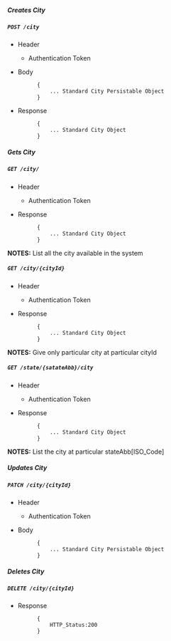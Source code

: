 ##### Creates City

##### `POST /city`
+ Header
	- Authentication Token


+ Body

            {
                ... Standard City Persistable Object
            }
            
+ Response

            {
                ... Standard City Object
            }
    

##### Gets City           
            
##### `GET /city/`
+ Header 
	- Authentication Token

+ Response

			{
				... Standard City Object
			}

**NOTES:** List all the city available in the system

##### `GET /city/{cityId}`
+ Header
	- Authentication Token

+ Response 

			{
				... Standard City Object
			} 

**NOTES:** Give only particular city at particular cityId 


##### `GET /state/{satateAbb}/city`
+ Header
	- Authentication Token

+ Response

            {
                ... Standard City Object
            }
            
**NOTES:** List the city at particular stateAbb[ISO_Code] 




##### Updates City    
       
##### `PATCH /city/{cityId}`
+ Header
	- Authentication Token

+ Body

            {
                ... Standard City Persistable Object
            }
            
            
##### Deletes City    
       
##### `DELETE /city/{cityId}`
+ Response

			{
				HTTP_Status:200
			}